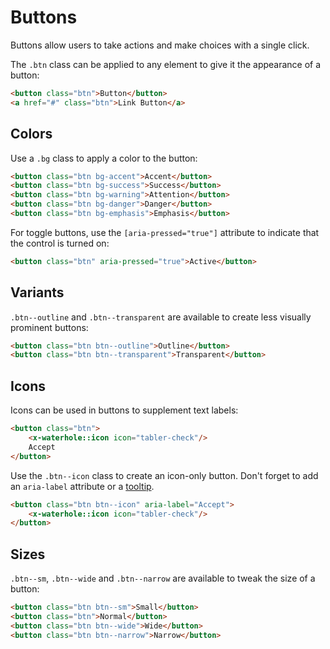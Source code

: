 # Buttons
Buttons allow users to take actions and make choices with a single click.

The `.btn` class can be applied to any element to give it the appearance of a button:

```html render
<button class="btn">Button</button>
<a href="#" class="btn">Link Button</a>
```

## Colors
Use a `.bg` class to apply a color to the button:

```html render
<button class="btn bg-accent">Accent</button>
<button class="btn bg-success">Success</button>
<button class="btn bg-warning">Attention</button>
<button class="btn bg-danger">Danger</button>
<button class="btn bg-emphasis">Emphasis</button>
```

For toggle buttons, use the `[aria-pressed="true"]` attribute to indicate that the control is turned on:

```html render
<button class="btn" aria-pressed="true">Active</button>
```

## Variants
`.btn--outline` and `.btn--transparent` are available to create less visually prominent buttons:

```html render
<button class="btn btn--outline">Outline</button>
<button class="btn btn--transparent">Transparent</button>
```

## Icons
Icons can be used in buttons to supplement text labels:

```html render
<button class="btn">
    <x-waterhole::icon icon="tabler-check"/>
    Accept
</button>
```

Use the `.btn--icon` class to create an icon-only button. Don't forget to add an `aria-label` attribute or a [tooltip](./tooltips.md).

```html render
<button class="btn btn--icon" aria-label="Accept">
    <x-waterhole::icon icon="tabler-check"/>
</button>
```

## Sizes
`.btn--sm`, `.btn--wide` and `.btn--narrow` are available to tweak the size of a button:

```html render
<button class="btn btn--sm">Small</button>
<button class="btn">Normal</button>
<button class="btn btn--wide">Wide</button>
<button class="btn btn--narrow">Narrow</button>
```
